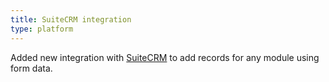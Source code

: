 ```yaml
---
title: SuiteCRM integration
type: platform
---
```


Added new integration with [SuiteCRM](https://suitecrm.com/) to add records for any module using form data.
